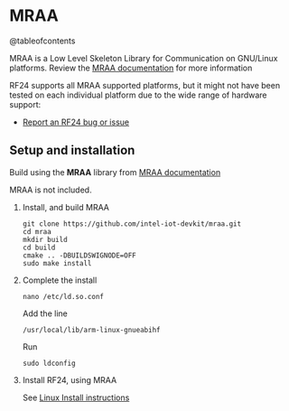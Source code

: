 # MRAA

@tableofcontents

<!-- markdownlint-disable MD031 -->
MRAA is a Low Level Skeleton Library for Communication on GNU/Linux platforms.
Review the [MRAA documentation](http://iotdk.intel.com/docs/master/mraa/index.html) for more information

RF24 supports all MRAA supported platforms, but it might not have been tested on each individual platform due to the wide range of hardware support:

- [Report an RF24 bug or issue](https://github.com/TMRh20/RF24/issues)

## Setup and installation

Build using the **MRAA** library from [MRAA documentation](http://iotdk.intel.com/docs/master/mraa/index.html)

MRAA is not included.

1. Install, and build MRAA
   ```shell
   git clone https://github.com/intel-iot-devkit/mraa.git
   cd mraa
   mkdir build
   cd build
   cmake .. -DBUILDSWIGNODE=OFF
   sudo make install
   ```
2. Complete the install
   ```shell
   nano /etc/ld.so.conf
   ```
   Add the line
   ```shell
   /usr/local/lib/arm-linux-gnueabihf
   ```
   Run
   ```shell
   sudo ldconfig
   ```
3. Install RF24, using MRAA

   See [Linux Install instructions](md_docs_linux_install.html)
